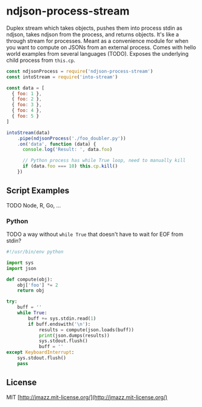 # ndjson-process-stream

Duplex stream which takes objects, pushes them into process stdin as ndjson,
takes ndjson from the process, and returns objects. It's like a through stream
for processes. Meant as a convenience module for when you want to compute on
JSONs from an external process. Comes with hello world examples from several
languages (TODO). Exposes the underlying child process from `this.cp`.

```javascript
const ndjsonProcess = require('ndjson-process-stream')
const intoStream = require('into-stream')

const data = [
  { foo: 1 },
  { foo: 2 },
  { foo: 3 },
  { foo: 4 },
  { foo: 5 }
]

intoStream(data)
    .pipe(ndjsonProcess('./foo_doubler.py'))
    .on('data', function (data) {
      console.log('Result: ', data.foo)

      // Python process has while True loop, need to manually kill
      if (data.foo === 10) this.cp.kill()
    })
```

## Script Examples

TODO Node, R, Go, ...

### Python

TODO a way without `while True` that doesn't have to wait for EOF from stdin?


```python
#!/usr/bin/env python

import sys
import json

def compute(obj):
    obj['foo'] *= 2
    return obj

try:
    buff = ''
    while True:
        buff += sys.stdin.read(1)
        if buff.endswith('\n'):
            results = compute(json.loads(buff))
            print(json.dumps(results))
            sys.stdout.flush()
            buff = ''
except KeyboardInterrupt:
    sys.stdout.flush()
    pass
```

## License

MIT [http://jmazz.mit-license.org/](http://jmazz.mit-license.org/)
